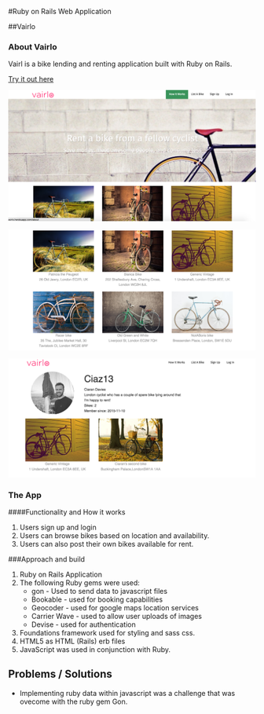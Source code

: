 #Ruby on Rails Web Application

##Vairlo

### About Vairlo
Vairl is a bike lending and renting application built with Ruby on Rails. 

[Try it out here](https://http://vairlo.heroku-app.com/)

![alt text](./screen-shots/home.png)

![alt text](./screen-shots/bikes.png)

![alt text](./screen-shots/profile.png)


### The App
####Functionality and How it works
1. Users sign up and login
2. Users can browse bikes based on location and availability.
3. Users can also post their own bikes available for rent.

###Approach and build
1. Ruby on Rails Application
2. The following Ruby gems were used:
    - gon - Used to send data to javascript files
    - Bookable - used for booking capabilities
    - Geocoder - used for google maps location services
    - Carrier Wave - used to allow user uploads of images
    - Devise - used for authentication
3. Foundations framework used for styling and sass css.
4. HTML5 as HTML (Rails) erb files
5. JavaScript was used in conjunction with Ruby.


## Problems / Solutions
- Implementing ruby data within javascript was a challenge that was ovecome with the ruby gem Gon.
